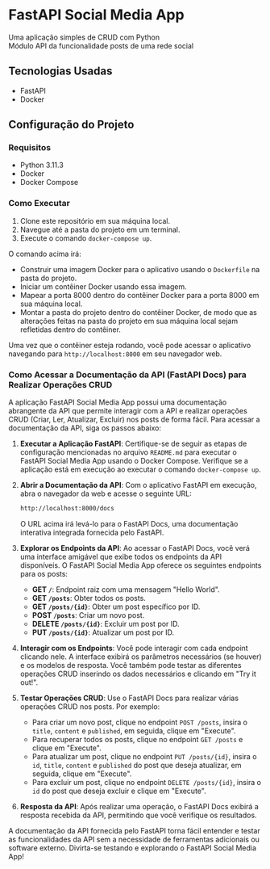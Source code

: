 # FastAPI Social Media App

Uma aplicação simples de CRUD com Python <br/>
Módulo API da funcionalidade posts de uma rede social

## Tecnologias Usadas

* FastAPI
* Docker

## Configuração do Projeto

### Requisitos

* Python 3.11.3
* Docker
* Docker Compose

### Como Executar

1. Clone este repositório em sua máquina local.
2. Navegue até a pasta do projeto em um terminal.
3. Execute o comando `docker-compose up`.

O comando acima irá:

* Construir uma imagem Docker para o aplicativo usando o `Dockerfile` na pasta do projeto.
* Iniciar um contêiner Docker usando essa imagem.
* Mapear a porta 8000 dentro do contêiner Docker para a porta 8000 em sua máquina local.
* Montar a pasta do projeto dentro do contêiner Docker, de modo que as alterações feitas na pasta do projeto em sua máquina local sejam refletidas dentro do contêiner.

Uma vez que o contêiner esteja rodando, você pode acessar o aplicativo navegando para `http://localhost:8000` em seu navegador web.

### Como Acessar a Documentação da API (FastAPI Docs) para Realizar Operações CRUD

A aplicação FastAPI Social Media App possui uma documentação abrangente da API que permite interagir com a API e realizar operações CRUD (Criar, Ler, Atualizar, Excluir) nos posts de forma fácil. Para acessar a documentação da API, siga os passos abaixo:

1. **Executar a Aplicação FastAPI**: Certifique-se de seguir as etapas de configuração mencionadas no arquivo `README.md` para executar o FastAPI Social Media App usando o Docker Compose. Verifique se a aplicação está em execução ao executar o comando `docker-compose up`.
    
2. **Abrir a Documentação da API**: Com o aplicativo FastAPI em execução, abra o navegador da web e acesse o seguinte URL:
    
    ```bash
    http://localhost:8000/docs
    ```
    
    O URL acima irá levá-lo para o FastAPI Docs, uma documentação interativa integrada fornecida pelo FastAPI.
    
3. **Explorar os Endpoints da API**: Ao acessar o FastAPI Docs, você verá uma interface amigável que exibe todos os endpoints da API disponíveis. O FastAPI Social Media App oferece os seguintes endpoints para os posts:
    
    * **GET `/`**: Endpoint raiz com uma mensagem "Hello World".
    * **GET `/posts`**: Obter todos os posts.
    * **GET `/posts/{id}`**: Obter um post específico por ID.
    * **POST `/posts`**: Criar um novo post.
    * **DELETE `/posts/{id}`**: Excluir um post por ID.
    * **PUT `/posts/{id}`**: Atualizar um post por ID.
4. **Interagir com os Endpoints**: Você pode interagir com cada endpoint clicando nele. A interface exibirá os parâmetros necessários (se houver) e os modelos de resposta. Você também pode testar as diferentes operações CRUD inserindo os dados necessários e clicando em "Try it out!".
    
5. **Testar Operações CRUD**: Use o FastAPI Docs para realizar várias operações CRUD nos posts. Por exemplo:
    
    * Para criar um novo post, clique no endpoint `POST /posts`, insira o `title`, `content` e `published`, em seguida, clique em "Execute".
    * Para recuperar todos os posts, clique no endpoint `GET /posts` e clique em "Execute".
    * Para atualizar um post, clique no endpoint `PUT /posts/{id}`, insira o `id`, `title`, `content` e `published` do post que deseja atualizar, em seguida, clique em "Execute".
    * Para excluir um post, clique no endpoint `DELETE /posts/{id}`, insira o `id` do post que deseja excluir e clique em "Execute".
6. **Resposta da API**: Após realizar uma operação, o FastAPI Docs exibirá a resposta recebida da API, permitindo que você verifique os resultados.
    

A documentação da API fornecida pelo FastAPI torna fácil entender e testar as funcionalidades da API sem a necessidade de ferramentas adicionais ou software externo. Divirta-se testando e explorando o FastAPI Social Media App!